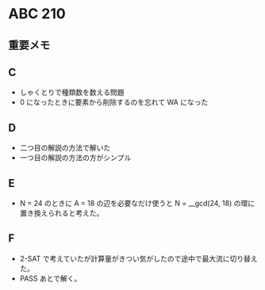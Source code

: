 # ABC 210

## 重要メモ

## C

- しゃくとりで種類数を数える問題
- 0 になったときに要素から削除するのを忘れて WA になった

## D

- 二つ目の解説の方法で解いた
- 一つ目の解説の方法の方がシンプル

## E

- N = 24 のときに A = 18 の辺を必要なだけ使うと N = __gcd(24, 18) の環に置き換えられると考えた。

## F

- 2-SAT で考えていたが計算量がきつい気がしたので途中で最大流に切り替えた。
- PASS あとで解く。

